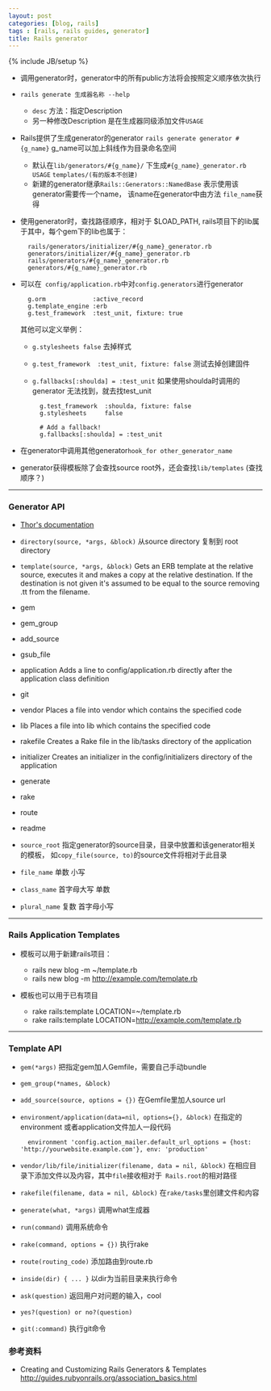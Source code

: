 ```yaml
---
layout: post
categories: [blog, rails]
tags : [rails, rails guides, generator]
title: Rails generator
---
```

{% include JB/setup %}

* 调用generator时，generator中的所有public方法将会按照定义顺序依次执行

* `rails generate 生成器名称 --help`

  * `desc` 方法：指定Description
  * 另一种修改Description 是在生成器同级添加文件`USAGE`


* Rails提供了生成generator的generator `rails generate generator #{g_name}` g_name可以加上斜线作为目录命名空间

  * 默认在`lib/generators/#{g_name}/` 下生成`#{g_name}_generator.rb` `USAGE` `templates/(有的版本不创建)`
  * 新建的generator继承`Rails::Generators::NamedBase` 表示使用该generator需要传一个name， 该name在generator中由方法 `file_name`获得

* 使用generator时，查找路径顺序，相对于 $LOAD_PATH, rails项目下的lib属于其中，每个gem下的lib也属于：

        rails/generators/initializer/#{g_name}_generator.rb
        generators/initializer/#{g_name}_generator.rb
        rails/generators/#{g_name}_generator.rb
        generators/#{g_name}_generator.rb

* 可以在` config/application.rb`中对`config.generators`进行generator

        g.orm             :active_record
        g.template_engine :erb
        g.test_framework  :test_unit, fixture: true

  其他可以定义举例：

  * `g.stylesheets false` 去掉样式
  * `g.test_framework  :test_unit, fixture: false` 测试去掉创建固件
  * `g.fallbacks[:shoulda] = :test_unit` 如果使用shoulda时调用的generator 无法找到，就去找test_unit

          g.test_framework  :shoulda, fixture: false
          g.stylesheets     false

          # Add a fallback!
          g.fallbacks[:shoulda] = :test_unit

* 在generator中调用其他generator`hook_for other_generator_name`

* generator获得模板除了会查找source root外，还会查找`lib/templates` (查找顺序？)



---

### Generator API


* [Thor's documentation](http://rdoc.info/github/erikhuda/thor/master/Thor/Actions.html)
* `directory(source, *args, &block)` 从source directory 复制到 root directory
* `template(source, *args, &block)` Gets an ERB template at the relative source, executes it and makes a copy at the relative destination. If the destination is not given it's assumed to be equal to the source removing .tt from the filename.
* gem
* gem_group
* add_source
* gsub_file
* application Adds a line to config/application.rb directly after the application class definition
* git
* vendor Places a file into vendor which contains the specified code
* lib Places a file into lib which contains the specified code
* rakefile Creates a Rake file in the lib/tasks directory of the application
* initializer Creates an initializer in the config/initializers directory of the application
* generate
* rake
* route
* readme

* `source_root` 指定generator的source目录，目录中放置和该generator相关的模板， 如`copy_file(source, to)`的source文件将相对于此目录

* `file_name` 单数 小写

* `class_name` 首字母大写 单数

* `plural_name` 复数 首字母小写

---

### Rails Application Templates

* 模板可以用于新建rails项目：

  * rails new blog -m ~/template.rb
  * rails new blog -m http://example.com/template.rb

* 模板也可以用于已有项目

  * rake rails:template LOCATION=~/template.rb
  * rake rails:template LOCATION=http://example.com/template.rb

---

### Template API

* `gem(*args)` 把指定gem加人Gemfile，需要自己手动bundle
* `gem_group(*names, &block)`
* `add_source(source, options = {})` 在Gemfile里加人source url
* `environment/application(data=nil, options={}, &block)` 在指定的environment 或者application文件加人一段代码

        environment 'config.action_mailer.default_url_options = {host: 'http://yourwebsite.example.com'}, env: 'production'

* `vendor/lib/file/initializer(filename, data = nil, &block)`  在相应目录下添加文件以及内容，其中`file`接收相对于` Rails.root`的相对路径
* `rakefile(filename, data = nil, &block)` 在`rake/tasks`里创建文件和内容
* `generate(what, *args)` 调用what生成器
* `run(command)` 调用系统命令
* `rake(command, options = {})` 执行rake
* `route(routing_code)` 添加路由到route.rb
* `inside(dir) { ... }` 以dir为当前目录来执行命令
* `ask(question)` 返回用户对问题的输入，cool
* `yes?(question) or no?(question)`
* `git(:command)` 执行git命令

### 参考资料

* Creating and Customizing Rails Generators & Templates <http://guides.rubyonrails.org/association_basics.html>
